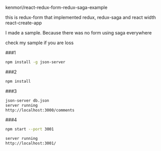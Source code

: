 kenmori/react-redux-form-redux-saga-example

this is redux-form that implemented redux, redux-saga and react width react-create-app

I made a sample. Because there was no form using saga everywhere

check my sample if you are loss


###1

```bash
npm install -g json-server
```


###2

```bash
npm install
```

###3

```bash
json-server db.json
server running
http://localhost:3000/comments
```

###4

```bash
npm start --port 3001

server running
http://localhost:3001/
```

